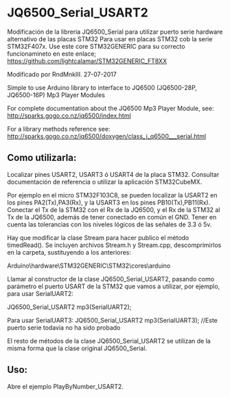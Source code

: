 JQ6500_Serial_USART2
=======================

Modificación de la libreria JQ6500_Serial para utilizar puerto serie hardware alternativo de las placas STM32
Para usar en placas STM32 cob la serie STM32F407x. Use este core STM32GENERIC para su correcto funcionamineto en este enlace; https://github.com/lightcalamar/STM32GENERIC_FT8XX

Modificado por RndMnkIII. 27-07-2017

Simple to use Arduino library to interface to JQ6500 (JQ6500-28P, JQ6500-16P) Mp3 Player Modules

For complete documentation about the JQ6500 Mp3 Player Module, see: 
   http://sparks.gogo.co.nz/jq6500/index.html
   
For a library methods reference see:
   http://sparks.gogo.co.nz/jq6500/doxygen/class_j_q6500___serial.html
   
Como utilizarla:
----------------

Localizar pines USART2, USART3 ó USART4 de la placa STM32. Consultar documentación de referencia
o utilizar la aplicación STM32CubeMX.

Por ejemplo en el micro STM32F103C8, se pueden localizar la USART2 en los pines PA2(Tx),PA3(Rx), y la
USART3 en los pines PB10(Tx),PB11(Rx). Conectar el Tx de la STM32 con el Rx de la JQ6500, y el Rx de
la STM32 al Tx de la JQ6500, además de tener conectado en común el GND. Tener en cuenta las tolerancias
con los niveles lógicos de las señales de 3.3 ó 5v.

Hay que modificar la clase Stream para hacer publico el método timedRead(). Se incluyen archivos
Stream.h y Stream.cpp, descomprimirlos en la carpeta, sustituyendo a los anteriores:

Arduino\hardware\STM32GENERIC\STM32\cores\arduino

Llamar al constructor de la clase JQ6500_Serial_USART2, pasando como parámetro el puerto USART de la 
STM32 que vamos a utilizar, por ejemplo, para usar SerialUART2:

JQ6500_Serial_USART2 mp3(SerialUART2);

Para usar SerialUART3:
JQ6500_Serial_USART2 mp3(SerialUART3); //Este puerto serie todavía no ha sido probado

El resto de métodos de la clase JQ6500_Serial_USART2 se utilizan de la misma forma que la clase
original JQ6500_Serial.

Uso:
--------------------------

Abre el ejemplo PlayByNumber_USART2.
